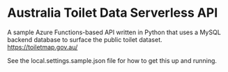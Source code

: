 # Australia Toilet Data Serverless API
A sample Azure Functions-based API written in Python that uses a MySQL backend database to surface the public toilet dataset. https://toiletmap.gov.au/

See the local.settings.sample.json file for how to get this up and running.
